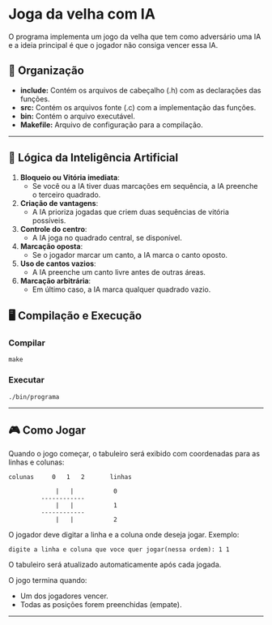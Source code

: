 # Joga da velha com IA
O programa implementa um jogo da velha que tem como adversário uma IA e a ideia principal é que o jogador não consiga vencer essa IA.

## 📂 Organização
-  **include:** Contém os arquivos de cabeçalho (.h) com as declarações das funções.
-  **src:** Contém os arquivos fonte (.c) com a implementação das funções.
-  **bin:** Contém o arquivo executável.
-  **Makefile:** Arquivo de configuração para a compilação.
---

## 🧠 Lógica da Inteligência Artificial
1. **Bloqueio ou Vitória imediata**:  
   - Se você ou a IA tiver duas marcações em sequência, a IA preenche o terceiro quadrado.  
2. **Criação de vantagens**:  
   - A IA prioriza jogadas que criem duas sequências de vitória possíveis.  
3. **Controle do centro**:  
   - A IA joga no quadrado central, se disponível.  
4. **Marcação oposta**:  
   - Se o jogador marcar um canto, a IA marca o canto oposto.  
5. **Uso de cantos vazios**:  
   - A IA preenche um canto livre antes de outras áreas.  
6. **Marcação arbitrária**:  
   - Em último caso, a IA marca qualquer quadrado vazio.


## 🖥️ Compilação e Execução

### Compilar
```
make
```

### Executar
```
./bin/programa
```
---

## 🎮 Como Jogar

Quando o jogo começar, o tabuleiro será exibido com coordenadas para as linhas e colunas:

```
colunas     0   1   2       linhas

             |   |           0
         ------------
             |   |           1
         ------------
             |   |           2
```
O jogador deve digitar a linha e a coluna onde deseja jogar. Exemplo:

```
digite a linha e coluna que voce quer jogar(nessa ordem): 1 1
```
O tabuleiro será atualizado automaticamente após cada jogada.

O jogo termina quando:
- Um dos jogadores vencer.
- Todas as posições forem preenchidas (empate).

---
